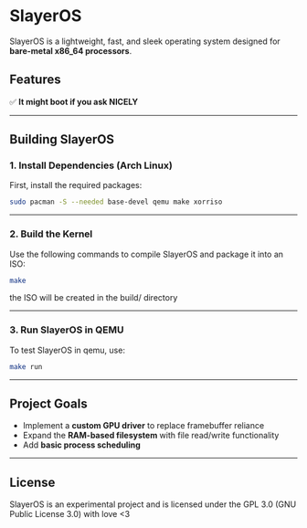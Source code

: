 
# SlayerOS  

SlayerOS is a lightweight, fast, and sleek operating system designed for **bare-metal x86_64 processors**.

## **Features**  
✅ **It might boot if you ask NICELY**  

---

## **Building SlayerOS**  

### **1. Install Dependencies (Arch Linux)**  
First, install the required packages:  
```sh
sudo pacman -S --needed base-devel qemu make xorriso
```

---

### **2. Build the Kernel**  
Use the following commands to compile SlayerOS and package it into an ISO:
```sh
make
```
the ISO will be created in the build/ directory

---

### **3. Run SlayerOS in QEMU**  
To test SlayerOS in qemu, use:
```sh
make run
```

---

## **Project Goals**  
- Implement a **custom GPU driver** to replace framebuffer reliance  
- Expand the **RAM-based filesystem** with file read/write functionality  
- Add **basic process scheduling**  

---

## **License**  
SlayerOS is an experimental project and is licensed under the GPL 3.0 (GNU Public License 3.0) with love <3
```


